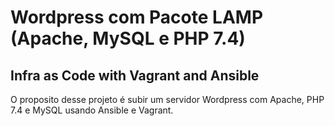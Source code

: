 # Wordpress com Pacote LAMP (Apache, MySQL e PHP 7.4)
## Infra as Code with Vagrant and Ansible
O proposito desse projeto é subir um servidor Wordpress com Apache, PHP 7.4 e MySQL usando Ansible e Vagrant.
